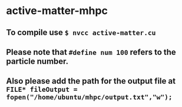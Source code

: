 # active-matter-mhpc
## To compile use `$ nvcc active-matter.cu`
## Please note that `#define num 100` refers to the particle number.
## Also please add the path for the output file at ` FILE* fileOutput = fopen("/home/ubuntu/mhpc/output.txt","w");`  
